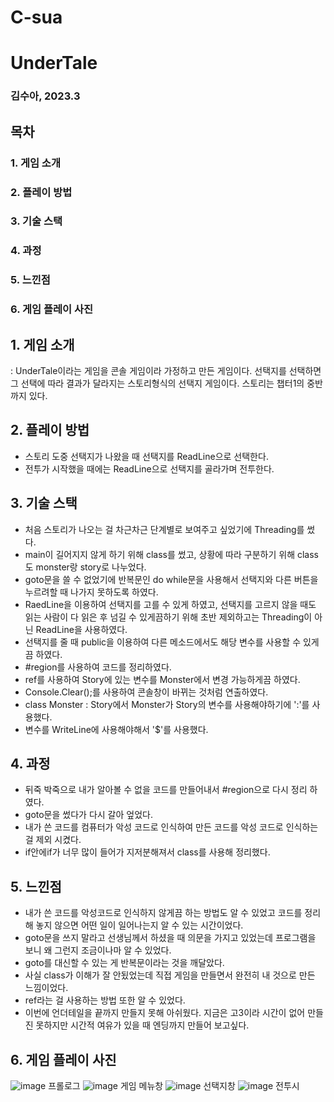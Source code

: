 # C-sua

# UnderTale
### 김수아, 2023.3 

## 목차
### 1. 게임 소개
### 2. 플레이 방법
### 3. 기술 스택
### 4. 과정
### 5. 느낀점
### 6. 게임 플레이 사진

## 1. 게임 소개
: UnderTale이라는 게임을 콘솔 게임이라 가정하고 만든 게임이다.
  선택지를 선택하면 그 선택에 따라 결과가 달라지는 스토리형식의 선택지 게임이다.
  스토리는 챕터1의 중반까지 있다.

## 2. 플레이 방법
- 스토리 도중 선택지가 나왔을 때 선택지를 ReadLine으로 선택한다.
- 전투가 시작했을 때에는 ReadLine으로 선택지를 골라가며 전투한다. 

## 3. 기술 스택
- 처음 스토리가 나오는 걸 차근차근 단계별로 보여주고 싶었기에 Threading를 썼다.
- main이 길어지지 않게 하기 위해 class를 썼고, 상황에 따라 구분하기 위해 class도 monster랑 story로 나누었다.
- goto문을 쓸 수 없었기에 반복문인 do while문을 사용해서 선택지와 다른 버튼을 누르려할 때 나가지 못하도록 하였다.
- RaedLine을 이용하여 선택지를 고를 수 있게 하였고, 선택지를 고르지 않을 때도 읽는 사람이 다 읽은 후 넘길 수 있게끔하기 위해 초반 제외하고는 Threading이 아닌 ReadLine을 사용하였다.
- 선택지를 줄 때 public을 이용하여 다른 메소드에서도 해당 변수를 사용할 수 있게끔 하였다.
- #region를 사용하여 코드를 정리하였다.
- ref를 사용하여 Story에 있는 변수를 Monster에서 변경 가능하게끔 하였다.
- Console.Clear();를 사용하여 콘솔창이 바뀌는 것처럼 연출하였다.
- class Monster : Story에서 Monster가 Story의 변수를 사용해야하기에 ':'를 사용했다.
- 변수를 WriteLine에 사용해야해서 '$'를 사용했다. 

## 4. 과정
- 뒤죽 박죽으로 내가 알아볼 수 없을 코드를 만들어내서 #region으로 다시 정리 하였다. 
- goto문을 썼다가 다시 갈아 엎었다.
- 내가 쓴 코드를 컴퓨터가 악성 코드로 인식하여 만든 코드를 악성 코드로 인식하는 걸 제외 시켰다.
- if안에if가 너무 많이 들어가 지저분해져서 class를 사용해 정리했다.

## 5. 느낀점
- 내가 쓴 코드를 악성코드로 인식하지 않게끔 하는 방법도 알 수 있었고 코드를 정리해 놓지 않으면 어떤 일이 일어나는지 알 수 있는 시간이었다.
- goto문을 쓰지 말라고 선생님께서 하셨을 때 의문을 가지고 있었는데 프로그램을 보니 왜 그런지 조금이나마 알 수 있었다. 
- goto를 대신할 수 있는 게 반복문이라는 것을 깨달았다.
- 사실 class가 이해가 잘 안됬었는데 직접 게임을 만들면서 완전히 내 것으로 만든 느낌이었다.
- ref라는 걸 사용하는 방법 또한 알 수 있었다.
- 이번에 언더테일을 끝까지 만들지 못해 아쉬웠다. 지금은 고3이라 시간이 없어 만들진 못하지만 시간적 여유가 있을 때 엔딩까지 만들어 보고싶다.

## 6. 게임 플레이 사진
![image](https://user-images.githubusercontent.com/123847833/222948326-5e96e29b-f57c-4feb-b114-b6f46ba7eff1.png)
프롤로그
![image](https://user-images.githubusercontent.com/123847833/222948336-97ceefd6-2ec8-4a4c-a5d5-63a866bb73f2.png)
게임 메뉴창
![image](https://user-images.githubusercontent.com/123847833/222948405-46db7cce-6a48-4c6e-b7da-b699a8f3522c.png)
선택지창
![image](https://user-images.githubusercontent.com/123847833/222948422-af255067-6a69-463f-a557-161d64e55174.png)
전투시


